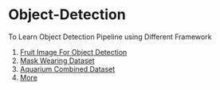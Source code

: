 # Object-Detection

To Learn Object Detection Pipeline using Different Framework

1. [Fruit Image For Object Detection](https://www.kaggle.com/datasets/mbkinaci/fruit-images-for-object-detection)
2. [Mask Wearing Dataset](https://public.roboflow.com/object-detection/mask-wearing)
3. [Aquarium Combined Dataset](https://public.roboflow.com/object-detection/aquarium)
4. [More](https://public.roboflow.com/object-detection)
